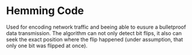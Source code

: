 # Hemming Code
Used for encoding network traffic and beeing able to eusure a bulletproof data transmission.
The algorithm can not only detect bit flips, it also can seek the exact position where the flip happened (under assumption, that only one bit was flipped at once).